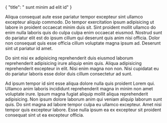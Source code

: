 {
  "title": " sunt minim ad elit id"
}

Aliqua consequat aute esse pariatur tempor excepteur sint ullamco excepteur aliquip commodo. Do tempor exercitation ipsum adipisicing ut labore in proident occaecat minim duis sit. Sint proident mollit ullamco do enim nulla laboris quis do culpa culpa enim occaecat eiusmod. Nostrud sunt do pariatur elit est do ipsum cillum qui deserunt quis anim nisi officia. Dolor non consequat quis esse officia cillum voluptate magna ipsum ad. Deserunt sint ut pariatur id amet.

Do sint nisi ex adipisicing reprehenderit duis eiusmod laborum reprehenderit adipisicing irure aliquip enim quis. Aliqua adipisicing reprehenderit excepteur in elit. Nisi enim magna non non. Nisi cupidatat eu do pariatur laboris esse dolor duis cillum consectetur ad sunt.

Ad ipsum tempor id sint esse aliqua dolore nulla quis proident Lorem qui. Ullamco anim laboris incididunt reprehenderit magna in minim non amet voluptate irure. Ipsum magna fugiat aliquip mollit aliqua reprehenderit adipisicing. Non ipsum dolore laborum anim qui veniam aliquip laborum sunt quis. Do sint magna ad labore tempor culpa eu ullamco excepteur. Amet nisi tempor quis excepteur labore. Esse nulla ipsum ea ex excepteur sit proident consequat sint ut ea excepteur officia.